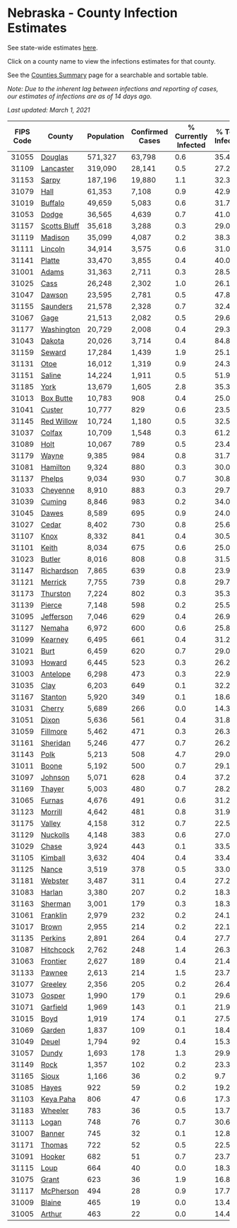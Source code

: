 # Nebraska - County Infection Estimates

See state-wide estimates [here](/infections/us-ne).

Click on a county name to view the infections estimates for that county.

See the [Counties Summary](/infections/summary-counties) page for a searchable and sortable table.

*Note: Due to the inherent lag between infections and reporting of cases, our estimates of infections are as of 14 days ago.*

*Last updated: March 1, 2021*

|   FIPS Code |                       County |   Population |   Confirmed Cases |   % Currently Infected |   % Total Infected |
|-------------|------------------------------|--------------|-------------------|------------------------|--------------------|
|       31055 |           [Douglas](douglas) |      571,327 |            63,798 |                    0.6 |               35.4 |
|       31109 |       [Lancaster](lancaster) |      319,090 |            28,141 |                    0.5 |               27.2 |
|       31153 |               [Sarpy](sarpy) |      187,196 |            19,880 |                    1.1 |               32.3 |
|       31079 |                 [Hall](hall) |       61,353 |             7,108 |                    0.9 |               42.9 |
|       31019 |           [Buffalo](buffalo) |       49,659 |             5,083 |                    0.6 |               31.7 |
|       31053 |               [Dodge](dodge) |       36,565 |             4,639 |                    0.7 |               41.0 |
|       31157 | [Scotts Bluff](scotts-bluff) |       35,618 |             3,288 |                    0.3 |               29.0 |
|       31119 |           [Madison](madison) |       35,099 |             4,087 |                    0.2 |               38.3 |
|       31111 |           [Lincoln](lincoln) |       34,914 |             3,575 |                    0.6 |               31.0 |
|       31141 |             [Platte](platte) |       33,470 |             3,855 |                    0.4 |               40.0 |
|       31001 |               [Adams](adams) |       31,363 |             2,711 |                    0.3 |               28.5 |
|       31025 |                 [Cass](cass) |       26,248 |             2,302 |                    1.0 |               26.1 |
|       31047 |             [Dawson](dawson) |       23,595 |             2,781 |                    0.5 |               47.8 |
|       31155 |         [Saunders](saunders) |       21,578 |             2,328 |                    0.7 |               32.4 |
|       31067 |                 [Gage](gage) |       21,513 |             2,082 |                    0.5 |               29.6 |
|       31177 |     [Washington](washington) |       20,729 |             2,008 |                    0.4 |               29.3 |
|       31043 |             [Dakota](dakota) |       20,026 |             3,714 |                    0.4 |               84.8 |
|       31159 |             [Seward](seward) |       17,284 |             1,439 |                    1.9 |               25.1 |
|       31131 |                 [Otoe](otoe) |       16,012 |             1,319 |                    0.9 |               24.3 |
|       31151 |             [Saline](saline) |       14,224 |             1,911 |                    0.5 |               51.9 |
|       31185 |                 [York](york) |       13,679 |             1,605 |                    2.8 |               35.3 |
|       31013 |       [Box Butte](box-butte) |       10,783 |               908 |                    0.4 |               25.0 |
|       31041 |             [Custer](custer) |       10,777 |               829 |                    0.6 |               23.5 |
|       31145 |     [Red Willow](red-willow) |       10,724 |             1,180 |                    0.5 |               32.5 |
|       31037 |             [Colfax](colfax) |       10,709 |             1,548 |                    0.3 |               61.2 |
|       31089 |                 [Holt](holt) |       10,067 |               789 |                    0.5 |               23.4 |
|       31179 |               [Wayne](wayne) |        9,385 |               984 |                    0.8 |               31.7 |
|       31081 |         [Hamilton](hamilton) |        9,324 |               880 |                    0.3 |               30.0 |
|       31137 |             [Phelps](phelps) |        9,034 |               930 |                    0.7 |               30.8 |
|       31033 |         [Cheyenne](cheyenne) |        8,910 |               883 |                    0.3 |               29.7 |
|       31039 |             [Cuming](cuming) |        8,846 |               983 |                    0.2 |               34.0 |
|       31045 |               [Dawes](dawes) |        8,589 |               695 |                    0.9 |               24.0 |
|       31027 |               [Cedar](cedar) |        8,402 |               730 |                    0.8 |               25.6 |
|       31107 |                 [Knox](knox) |        8,332 |               841 |                    0.4 |               30.5 |
|       31101 |               [Keith](keith) |        8,034 |               675 |                    0.6 |               25.0 |
|       31023 |             [Butler](butler) |        8,016 |               808 |                    0.8 |               31.5 |
|       31147 |     [Richardson](richardson) |        7,865 |               639 |                    0.8 |               23.9 |
|       31121 |           [Merrick](merrick) |        7,755 |               739 |                    0.8 |               29.7 |
|       31173 |         [Thurston](thurston) |        7,224 |               802 |                    0.3 |               35.3 |
|       31139 |             [Pierce](pierce) |        7,148 |               598 |                    0.2 |               25.5 |
|       31095 |       [Jefferson](jefferson) |        7,046 |               629 |                    0.4 |               26.9 |
|       31127 |             [Nemaha](nemaha) |        6,972 |               600 |                    0.6 |               25.8 |
|       31099 |           [Kearney](kearney) |        6,495 |               661 |                    0.4 |               31.2 |
|       31021 |                 [Burt](burt) |        6,459 |               620 |                    0.7 |               29.0 |
|       31093 |             [Howard](howard) |        6,445 |               523 |                    0.3 |               26.2 |
|       31003 |         [Antelope](antelope) |        6,298 |               473 |                    0.3 |               22.9 |
|       31035 |                 [Clay](clay) |        6,203 |               649 |                    0.1 |               32.2 |
|       31167 |           [Stanton](stanton) |        5,920 |               349 |                    0.1 |               18.6 |
|       31031 |             [Cherry](cherry) |        5,689 |               266 |                    0.0 |               14.3 |
|       31051 |               [Dixon](dixon) |        5,636 |               561 |                    0.4 |               31.8 |
|       31059 |         [Fillmore](fillmore) |        5,462 |               471 |                    0.3 |               26.3 |
|       31161 |         [Sheridan](sheridan) |        5,246 |               477 |                    0.7 |               26.2 |
|       31143 |                 [Polk](polk) |        5,213 |               508 |                    4.7 |               29.0 |
|       31011 |               [Boone](boone) |        5,192 |               500 |                    0.7 |               29.1 |
|       31097 |           [Johnson](johnson) |        5,071 |               628 |                    0.4 |               37.2 |
|       31169 |             [Thayer](thayer) |        5,003 |               480 |                    0.7 |               28.2 |
|       31065 |             [Furnas](furnas) |        4,676 |               491 |                    0.6 |               31.2 |
|       31123 |           [Morrill](morrill) |        4,642 |               481 |                    0.8 |               31.9 |
|       31175 |             [Valley](valley) |        4,158 |               312 |                    0.7 |               22.5 |
|       31129 |         [Nuckolls](nuckolls) |        4,148 |               383 |                    0.6 |               27.0 |
|       31029 |               [Chase](chase) |        3,924 |               443 |                    0.1 |               33.5 |
|       31105 |           [Kimball](kimball) |        3,632 |               404 |                    0.4 |               33.4 |
|       31125 |               [Nance](nance) |        3,519 |               378 |                    0.5 |               33.0 |
|       31181 |           [Webster](webster) |        3,487 |               311 |                    0.4 |               27.2 |
|       31083 |             [Harlan](harlan) |        3,380 |               207 |                    0.2 |               18.3 |
|       31163 |           [Sherman](sherman) |        3,001 |               179 |                    0.3 |               18.3 |
|       31061 |         [Franklin](franklin) |        2,979 |               232 |                    0.2 |               24.1 |
|       31017 |               [Brown](brown) |        2,955 |               214 |                    0.2 |               22.1 |
|       31135 |           [Perkins](perkins) |        2,891 |               264 |                    0.4 |               27.7 |
|       31087 |       [Hitchcock](hitchcock) |        2,762 |               248 |                    1.4 |               26.3 |
|       31063 |         [Frontier](frontier) |        2,627 |               189 |                    0.4 |               21.4 |
|       31133 |             [Pawnee](pawnee) |        2,613 |               214 |                    1.5 |               23.7 |
|       31077 |           [Greeley](greeley) |        2,356 |               205 |                    0.2 |               26.4 |
|       31073 |             [Gosper](gosper) |        1,990 |               179 |                    0.1 |               29.6 |
|       31071 |         [Garfield](garfield) |        1,969 |               143 |                    0.1 |               21.9 |
|       31015 |                 [Boyd](boyd) |        1,919 |               174 |                    0.1 |               27.5 |
|       31069 |             [Garden](garden) |        1,837 |               109 |                    0.1 |               18.4 |
|       31049 |               [Deuel](deuel) |        1,794 |                92 |                    0.4 |               15.3 |
|       31057 |               [Dundy](dundy) |        1,693 |               178 |                    1.3 |               29.9 |
|       31149 |                 [Rock](rock) |        1,357 |               102 |                    0.2 |               23.3 |
|       31165 |               [Sioux](sioux) |        1,166 |                36 |                    0.2 |                9.7 |
|       31085 |               [Hayes](hayes) |          922 |                59 |                    0.2 |               19.2 |
|       31103 |       [Keya Paha](keya-paha) |          806 |                47 |                    0.6 |               17.3 |
|       31183 |           [Wheeler](wheeler) |          783 |                36 |                    0.5 |               13.7 |
|       31113 |               [Logan](logan) |          748 |                76 |                    0.7 |               30.6 |
|       31007 |             [Banner](banner) |          745 |                32 |                    0.1 |               12.8 |
|       31171 |             [Thomas](thomas) |          722 |                52 |                    0.5 |               22.5 |
|       31091 |             [Hooker](hooker) |          682 |                51 |                    0.7 |               23.7 |
|       31115 |                 [Loup](loup) |          664 |                40 |                    0.0 |               18.3 |
|       31075 |               [Grant](grant) |          623 |                36 |                    1.9 |               16.8 |
|       31117 |       [McPherson](mcpherson) |          494 |                28 |                    0.9 |               17.7 |
|       31009 |             [Blaine](blaine) |          465 |                19 |                    0.0 |               13.4 |
|       31005 |             [Arthur](arthur) |          463 |                22 |                    0.0 |               14.4 |